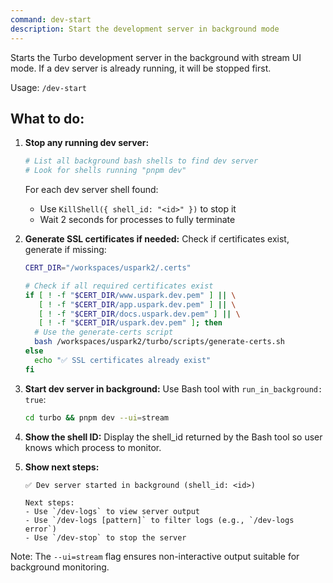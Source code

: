 ```yaml
---
command: dev-start
description: Start the development server in background mode
---
```


Starts the Turbo development server in the background with stream UI mode. If a dev server is already running, it will be stopped first.

Usage: `/dev-start`

## What to do:

1. **Stop any running dev server:**
   ```bash
   # List all background bash shells to find dev server
   # Look for shells running "pnpm dev"
   ```

   For each dev server shell found:
   - Use `KillShell({ shell_id: "<id>" })` to stop it
   - Wait 2 seconds for processes to fully terminate

2. **Generate SSL certificates if needed:**
   Check if certificates exist, generate if missing:
   ```bash
   CERT_DIR="/workspaces/uspark2/.certs"

   # Check if all required certificates exist
   if [ ! -f "$CERT_DIR/www.uspark.dev.pem" ] || \
      [ ! -f "$CERT_DIR/app.uspark.dev.pem" ] || \
      [ ! -f "$CERT_DIR/docs.uspark.dev.pem" ] || \
      [ ! -f "$CERT_DIR/uspark.dev.pem" ]; then
     # Use the generate-certs script
     bash /workspaces/uspark2/turbo/scripts/generate-certs.sh
   else
     echo "✅ SSL certificates already exist"
   fi
   ```

3. **Start dev server in background:**
   Use Bash tool with `run_in_background: true`:
   ```bash
   cd turbo && pnpm dev --ui=stream
   ```

4. **Show the shell ID:**
   Display the shell_id returned by the Bash tool so user knows which process to monitor.

5. **Show next steps:**
   ```
   ✅ Dev server started in background (shell_id: <id>)

   Next steps:
   - Use `/dev-logs` to view server output
   - Use `/dev-logs [pattern]` to filter logs (e.g., `/dev-logs error`)
   - Use `/dev-stop` to stop the server
   ```

Note: The `--ui=stream` flag ensures non-interactive output suitable for background monitoring.